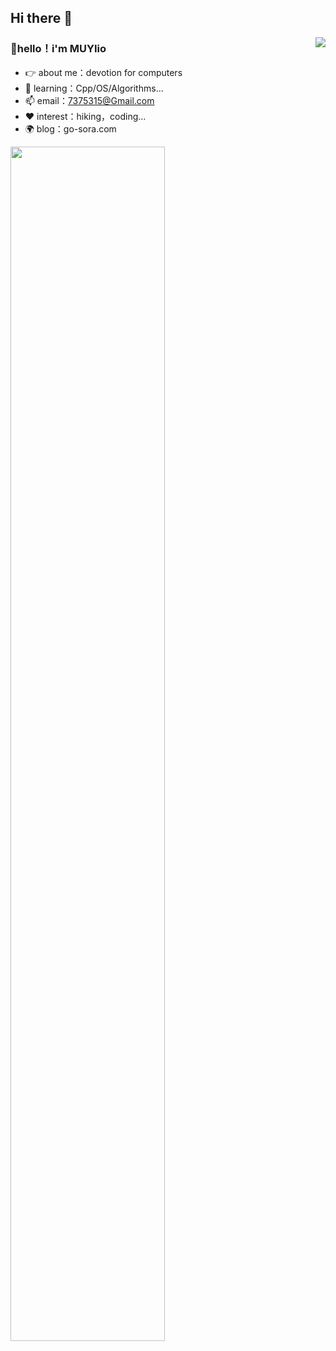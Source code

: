 ## Hi there 👋

<!--
**Leo-Zeoy/Leo-Zeoy** is a ✨ _special_ ✨ repository because its `README.md` (this file) appears on your GitHub profile.

Here are some ideas to get you started:

- 🔭 I’m currently working on ...
- 🌱 I’m currently learning ...
- 👯 I’m looking to collaborate on ...
- 🤔 I’m looking for help with ...
- 💬 Ask me about ...
- 📫 How to reach me: ...
- 😄 Pronouns: ...
- ⚡ Fun fact: ...
-->
<img align='right' src="https://github-readme-stats.vercel.app/api?username=MUYIio&show_icons=true&theme=radical">

### 👋hello！i'm MUYIio

- 👉 about me：devotion for computers
- 🌱 learning：Cpp/OS/Algorithms...
- 📫 email：7375315@Gmail.com
- ❤️ interest：hiking，coding…
- 🌍 blog：go-sora.com



<img align="center" src="https://cdn.jsdelivr.net/gh/xmuli/xmuliPic@pic/2020/dino.gif" width="70%"/>
